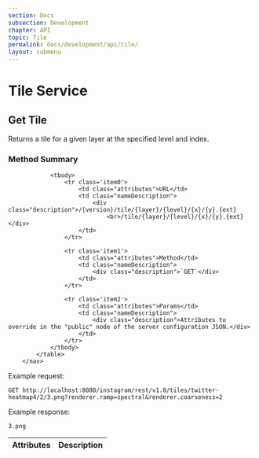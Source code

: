 ```yaml
---
section: Docs
subsection: Development
chapter: API
topic: Tile
permalink: docs/development/api/tile/
layout: submenu
---
```


# Tile Service #

## <a name="get-tile"></a> Get Tile ##

Returns a tile for a given layer at the specified level and index.

<div class="props">
	<h3 class="sectionTitle">Method Summary</h3>
		<nav>
			<table class="summaryTable">
				<thead>
					<tr>
						<th scope="col">Attributes</th>
						<th scope="col">Description</th>
					</tr>
				</thead>
				
				<tbody>
					<tr class='item0'>
						<td class="attributes">URL</td>
						<td class="nameDescription">
							<div class="description">/{version}/tile/{layer}/{level}/{x}/{y}.{ext}
								<br>/tile/{layer}/{level}/{x}/{y}.{ext}</div>
						</td>
					</tr>
					
					<tr class='item1'>
						<td class="attributes">Method</td>
						<td class="nameDescription">
							<div class="description">`GET`</div>
						</td>
					</tr>
					
					<tr class='item2'>
						<td class="attributes">Params</td>
						<td class="nameDescription">
							<div class="description">Attributes to override in the "public" node of the server configuration JSON.</div>
						</td>
					</tr>
				</tbody>
			</table>
		</nav>
</div>

Example request:

```http
GET http://localhost:8080/instagram/rest/v1.0/tiles/twitter-heatmap4/2/3.png?renderer.ramp=spectral&renderer.coarseness=2
```

Example response:

```
3.png
```